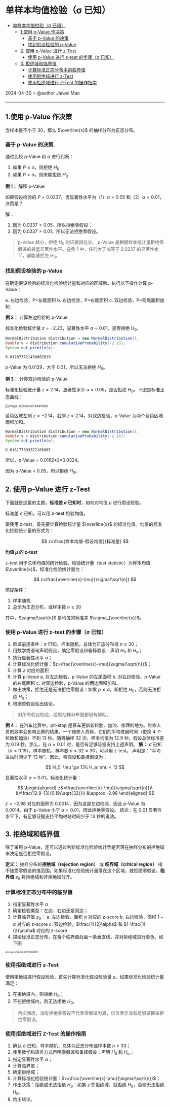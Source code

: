 # 单样本均值检验（σ 已知）

- [单样本均值检验（σ 已知）](#单样本均值检验σ-已知)
  - [1.使用 p-Value 作决策](#1使用-p-value-作决策)
    - [基于 p-Value 的决策](#基于-p-value-的决策)
    - [找到假设检验的 p-Value](#找到假设检验的-p-value)
  - [2. 使用 p-Value 进行 z-Test](#2-使用-p-value-进行-z-test)
    - [使用 p-Value 进行 z-test 的步骤（σ 已知）](#使用-p-value-进行-z-test-的步骤σ-已知)
  - [3. 拒绝域和临界值](#3-拒绝域和临界值)
    - [计算标准正态分布中的临界值](#计算标准正态分布中的临界值)
    - [使用拒绝域进行 z-Test](#使用拒绝域进行-z-test)
    - [使用拒绝域进行 Z-Test 的操作指南](#使用拒绝域进行-z-test-的操作指南)

2024-04-30 ⭐
@author Jiawei Mao
***
## 1.使用 p-Value 作决策

当样本量不小于 30，那么 $\overline{x}$ 的抽样分布为正态分布。

### 基于 p-Value 的决策

通过比较 p-Value 和 $\alpha$ 进行判断：

1. 如果 $P\le \alpha$，则拒绝 $H_0$
2. 如果 $P>\alpha$，则未能拒绝 $H_0$

**例 1：** 解释 p-Value

如果假设检验的 $P=0.0237$。当显著性水平为（1）$\alpha=0.05$ 和（2）$\alpha=0.01$，决策是？

解：
1. 因为 $0.0237 < 0.05$，所以拒绝零假设；
2. 因为 $0.0237 > 0.01$，所以无法拒绝零假设。

> p-Value 越小，拒绝 $H_0$ 的证据越充分。
> p-Value 是根据样本统计量拒绝零假设的最低显著性水平。在例 1 中，任何大于或等于 0.0237 的显著性水平，都能够拒绝 $H_0$。

### 找到假设检验的 p-Value

在确定假设检验的标准化检验统计量和对应的区域后。执行以下操作计算 p-Value：

a. 左边检验，P=左尾面积
b. 右边检验，P=右尾面积
c. 双边检验，P=两尾面积加和

**例 2：** 计算左边检验的 p-Value

标准化检验统计量 $z=-2.23$，显著性水平 $\alpha=0.01$，是否拒绝 $H_0$。

```java
NormalDistribution distribution = new NormalDistribution();
double v = distribution.cumulativeProbability(-2.23);
System.out.println(v);
```

```
0.012873721438602019
```

p-Value 为 0.0129，大于 0.01，所以无法拒绝 $H_0$。

**例 3：** 计算双边检验的 p-Value

标准化检验统计量 $z=2.14$，显著性水平 $\alpha=0.05$，是否拒绝 $H_0$。下图是标准正态曲线：

<img src="./images/image-20240430134411095.png" alt="image-20240430134411095" style="zoom:67%;" />

蓝色区域左侧 $z=-2.14$，右侧 $z=2.14$，对双边检验，p-Value 为两个蓝色区域面积加和。

```java
NormalDistribution distribution = new NormalDistribution();
double v = distribution.cumulativeProbability(-2.14);
System.out.println(v);
```

```
0.016177383372166065
```

所以，p-Value = 0.0162*2=0.0324。

因为 p-Value < 0.05，所以拒绝 $H_0$。

## 2. 使用 p-Value 进行 z-Test

下面就是这篇的主题，**标准差 $\sigma$ 已知时**，如何对均值 $\mu$ 进行假设检验。

标准差 $\sigma$ 已知，可以用 **z-test** 检验均值。

要使用 z-test，首先要计算检验统计量 $\overline{x}$ 的标准化值。均值的标准化检验统计量的形式为：

$$
z=\frac{样本均值-假设均值}{标准差}
$$

**均值 $\mu$ 的 z-test**

z-test 用于总体均值的统计检验。检验统计量（test statistic）为样本均值 $\overline{x}$，标准化检验统计量为：

$$
z=\frac{\overline{x}-\mu}{\sigma/\sqrt{n}}
$$

前提条件：

1. 样本随机
2. 总体为正态分布，或样本数 $n\ge 30$

其中，$\sigma/\sqrt{n}$ 是均值的标准差 $\sigma_{\overline{x}}$。

### 使用 p-Value 进行 z-test 的步骤（σ 已知）

1. 验证前提条件：$\sigma$ 已知，样本随机，总体为正态分布或 $n\ge 30$；
2. 用数学或语句声明假设，确定零假设和备择假设：声明 $H_0$ 和 $H_a$；
3. 执行显著性水平 $\alpha$；
4. 计算标准化统计量：$z=\frac{\overline{x}-\mu}{\sigma/\sqrt{n}}$；
5. 计算 $z$ 对应的面积
6. 计算 p-Value
    a. 对左边检验，p-Value 的左尾面积
    b. 对右边检验，p-Value 的右尾面积
    c. 对双边检验，p-Value 的两边面积加和。
7. 做出决策，拒绝还是无法拒绝零假设：如果 $p\le \alpha$，即拒绝 $H_0$，否则无法拒绝 $H_0$；
8. 根据原假设给出结论。

> 对所有假设检验，绘制抽样分布图都很有帮助。

**例 4：** 在汽车比赛中，pit-stop 是赛车更新新轮胎、加油、修理的地方。维修人员的效率会影响比赛的结果。一个维修人员称，它们的平均进展时间（更换 4 个轮胎和加油）不到 13 秒。随机抽样 32 次，样本均值为 12.9 秒。假设总体标准差为 0.19 秒。那么，在 $\alpha = 0.01$ 时，是否有足够证据支持上述声明。
**解：** $\sigma$ 已知（$\sigma=0.19$），样本随机，样本数 $n=32\ge 30$，可以用 z-test。
声明是：“平均进站时间少于 13 秒”。因此，零假设和备择假设为：

$$
H_0: \mu \ge 13\\
H_a: \mu < 13
$$

显著性水平 $\alpha=0.01$。标准化统计量：

$$
\begin{aligned}
    z&=\frac{\overline{x}-\mu}{\sigma/\sqrt{n}}\\
    &=\frac{12.9-13}{0.19/\sqrt{32}}\\
    &\approx -2.98
\end{aligned}
$$

$z=-2.98$ 对应的面积为 0.0014，因为这是左边检验，因此 p-Value 为 0.0014。由于 p-Value 小于 $\alpha=0.01$，因此拒绝零假设。
结论：在 0.01 显著性水平下，有足够证据支持平均进站时间少于 13 秒的说法。

## 3. 拒绝域和临界值

除了采用 p-Value，还可以通过判断标准化检验统计里是否落在抽样分布的拒绝域来决定是否拒绝零假设。

**定义：** 抽样分布的**拒绝域（rejection region）** 或 **临界域（critical region）** 指不接受零假设的值范围。如果标准化检验统计量落在这个区域，就拒绝零假设。**临界值** $z_0$ 将拒绝域和非拒绝域分开。

### 计算标准正态分布中的临界值

1. 指定显著性水平 $\alpha$
2. 确定检验类型：左边、右边还是双边；
3. 计算临界值 $z_0$：
    a. 左边检验，面积 $\alpha$ 对应的 z-score
    b. 右边检验，面积 $1-\alpha$ 对应的 z-score
    c. 双边检验，$\frac{1}{2}\alpha$ 和 $1-\frac{1}{2}\alpha$ 对应的 z-score
4. 描绘标准正态分布，在每个临界值处画一条垂直线，并对拒绝域进行着色。如下图

<img src="./images/image-20240430155048295.png" alt="image-20240430155048295" style="zoom:50%;" />

### 使用拒绝域进行 z-Test

使用拒绝域进行假设检验，首先计算标准化假设检验量 $z$。如果标准化检验统计量满足：

1. 在拒绝域内，则拒绝 $H_0$；
2. 不在拒绝域内，则无法拒绝 $H_0$。

> 再次强度，没有拒绝零假设不代表零假设为真，仅仅表示没有足够证据来拒绝零假设。

### 使用拒绝域进行 Z-Test 的操作指南

1. 确认 $\sigma$ 已知，样本随机，总体为正态分布或样本数 $n\ge 30$；
2. 使用数学和语言方式声明零假设和备择假设：声明 $H_0$ 和 $H_a$；
3. 指定显著性水平 $\alpha$；
4. 计算临界值；
5. 确定拒绝域；
6. 计算标准化检验统计量：$z=\frac{\overline{x}-\mu}{\sigma/\sqrt{n}}$；
7. 作出决策：拒绝或无法拒绝 $H_0$：如果 $z$ 在拒绝域，就拒绝 $H_0$，否则无法拒绝 $H_0$。
8. 给出结论。
